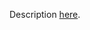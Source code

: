 Description [here](https://docs.scala-lang.org/scala3/guides/migration/incompat-type-checker.html#unsoundness-fixes-in-pattern-matching).